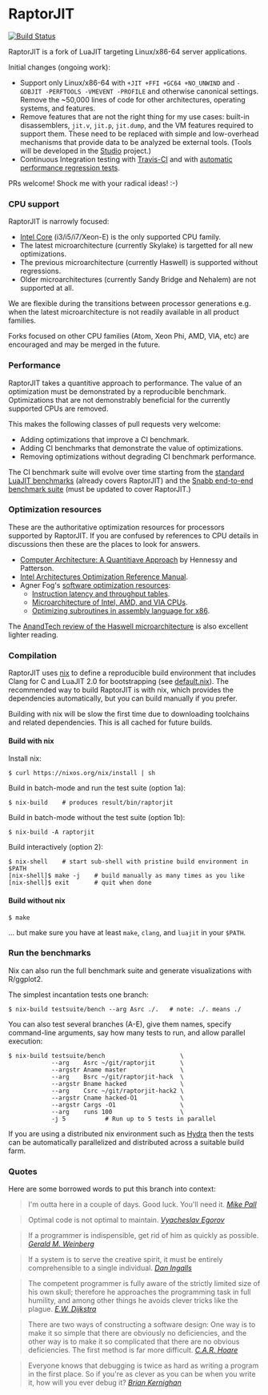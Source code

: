 # RaptorJIT

[![Build Status](https://travis-ci.org/raptorjit/raptorjit.svg?branch=master)](https://travis-ci.org/raptorjit/raptorjit)

RaptorJIT is a fork of LuaJIT targeting Linux/x86-64 server applications.

Initial changes (ongoing work):

- Support only Linux/x86-64 with `+JIT +FFI +GC64 +NO_UNWIND` and `-GDBJIT
  -PERFTOOLS -VMEVENT -PROFILE` and otherwise canonical settings.
  Remove the ~50,000 lines of code for other architectures, operating
  systems, and features.
- Remove features that are not the right thing for my use cases:
  built-in disassemblers, `jit.v`, `jit.p`, `jit.dump`, and the VM
  features required to support them. These need to be replaced with
  simple and low-overhead mechanisms that provide data to be analyzed
  be external tools. (Tools will be developed in
  the [Studio](https://github.com/studio) project.)
- Continuous Integration testing
  with [Travis-CI](https://travis-ci.org/raptorjit/raptorjit) and
  with [automatic performance regression tests](https://hydra.snabb.co/job/luajit/branchmarks/benchmarkResults/latest/download/2).

PRs welcome! Shock me with your radical ideas! :-)

### CPU support

RaptorJIT is narrowly focused:

- [Intel Core](https://en.wikipedia.org/wiki/Intel_Core) (i3/i5/i7/Xeon-E) is the only supported CPU family.
- The latest microarchitecture (currently Skylake) is targetted for all new optimizations.
- The previous microarchitecture (currently Haswell) is supported without regressions.
- Older microarchitectures (currently Sandy Bridge and Nehalem) are not supported at all.

We are flexible during the transitions between processor generations
e.g. when the latest microarchitecture is not readily available in all
product families.

Forks focused on other CPU families (Atom, Xeon Phi, AMD, VIA, etc)
are encouraged and may be merged in the future.

### Performance

RaptorJIT takes a quantitive approach to performance. The value of an
optimization must be demonstrated by a reproducible benchmark.
Optimizations that are not demonstrably beneficial for the currently
supported CPUs are removed.

This makes the following classes of pull requests very welcome:

- Adding optimizations that improve a CI benchmark.
- Adding CI benchmarks that demonstrate the value of optimizations.
- Removing optimizations without degrading CI benchmark performance.

The CI benchmark suite will evolve over time starting from the [standard LuaJIT benchmarks](https://hydra.snabb.co/job/luajit/branchmarks/benchmarkResults/latest/download/2) (already covers RaptorJIT) and the [Snabb end-to-end benchmark suite](https://hydra.snabb.co/job/snabb-new-tests/benchmarks-murren-large/benchmark-reports.report-full-matrix/latest/download/2) (must be updated to cover RaptorJIT.)

### Optimization resources

These are the authoritative optimization resources for processors
supported by RaptorJIT. If you are confused by references to CPU
details in discussions then these are the places to look for answers.

- [Computer Architecture: A Quantitiave Approach](https://www.amazon.com/Computer-Architecture-Fifth-Quantitative-Approach/dp/012383872X) by Hennessy and Patterson.
- [Intel Architectures Optimization Reference Manual](http://www.intel.com/content/www/us/en/architecture-and-technology/64-ia-32-architectures-optimization-manual.html).
- Agner Fog's [software optimization resources](http://www.agner.org/optimize/):
    - [Instruction latency and throughput tables](http://www.agner.org/optimize/instruction_tables.pdf).
    - [Microarchitecture of Intel, AMD, and VIA CPUs](http://www.agner.org/optimize/microarchitecture.pdf).
    - [Optimizing subroutines in assembly language for x86](http://www.agner.org/optimize/optimizing_assembly.pdf).

The [AnandTech review of the Haswell microarchitecture](http://www.anandtech.com/show/6355/intels-haswell-architecture) is also excellent lighter reading.

### Compilation

RaptorJIT uses [nix](http://nixos.org/nix/) to define a reproducible
build environment that includes Clang for C and LuaJIT 2.0 for
bootstrapping (see [default.nix](default.nix)). The recommended way to
build RaptorJIT is with nix, which provides the dependencies
automatically, but you can build manually if you prefer.

Building with nix will be slow the first time due to downloading
toolchains and related dependencies. This is all cached for future
builds.

#### Build with nix

Install nix:

```
$ curl https://nixos.org/nix/install | sh
```

Build in batch-mode and run the test suite (option 1a):

```shell
$ nix-build    # produces result/bin/raptorjit
```

Build in batch-mode without the test suite (option 1b):

```shell
$ nix-build -A raptorjit
```

Build interactively (option 2):

```shell
$ nix-shell    # start sub-shell with pristine build environment in $PATH
[nix-shell]$ make -j    # build manually as many times as you like
[nix-shell]$ exit       # quit when done
```

#### Build without nix

```shell
$ make
```

... but make sure you have at least `make`, `clang`, and `luajit` in your `$PATH`.

### Run the benchmarks

Nix can also run the full benchmark suite and generate visualizations
with R/ggplot2.

The simplest incantation tests one branch:

```shell
$ nix-build testsuite/bench --arg Asrc ./.   # note: ./. means ./
```

You can also test several branches (A-E), give them names, specify
command-line arguments, say how many tests to run, and allow parallel
execution:

```shell
$ nix-build testsuite/bench                     \
            --arg    Asrc ~/git/raptorjit       \
            --argstr Aname master               \
            --arg    Bsrc ~/git/raptorjit-hack  \
            --argstr Bname hacked               \
            --arg    Csrc ~/git/raptorjit-hack2 \
            --argstr Cname hacked-O1            \
            --argstr Cargs -O1                  \
            --arg    runs 100                   \
            -j 5           # Run up to 5 tests in parallel
```

If you are using a distributed nix environment such
as [Hydra](https://nixos.org/hydra/) then the tests can be
automatically parallelized and distributed across a suitable build
farm.

### Quotes

Here are some borrowed words to put this branch into context:

> I'm outta here in a couple of days. Good luck. You'll need it.
> _[Mike Pall](http://www.freelists.org/post/luajit/Turning-Lua-into-C-was-alleviate-the-load-of-the-GC)_

> Optimal code is not optimal to maintain. _[Vyacheslav Egorov](https://www.youtube.com/watch?v=EaLboOUG9VQ)_

> If a programmer is indispensible, get rid of him as quickly as possible. _[Gerald M. Weinberg](https://www.amazon.com/Psychology-Computer-Programming-Silver-Anniversary/dp/0932633420)_

> If a system is to serve the creative spirit, it
> must be entirely comprehensible to a single individual. _[Dan
> Ingalls](https://www.cs.virginia.edu/~evans/cs655/readings/smalltalk.html)_

> The competent programmer is fully aware of the strictly limited size of his own skull; therefore he approaches the programming task in full humility, and among other things he avoids clever tricks like the plague. _[E.W. Dijkstra](https://www.cs.utexas.edu/~EWD/transcriptions/EWD03xx/EWD340.html)_

> There are two ways of constructing a software design: One way is to make it so simple that there are obviously no deficiencies, and the other way is to make it so complicated that there are no obvious deficiencies. The first method is far more difficult. _[C.A.R. Hoare](http://zoo.cs.yale.edu/classes/cs422/2014/bib/hoare81emperor.pdf)_

> Everyone knows that debugging is twice as hard as writing a program in the first place. So if you're as clever as you can be when you write it, how will you ever debug it? _[Brian Kernighan](http://www2.ing.unipi.it/~a009435/issw/extra/kp_elems_of_pgmng_sty.pdf)_

